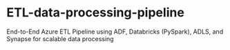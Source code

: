 # ETL-data-processing-pipeline
End-to-End Azure ETL Pipeline using ADF, Databricks (PySpark), ADLS, and Synapse for scalable data processing

